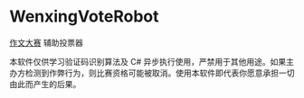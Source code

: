 # WenxingVoteRobot
[作文大赛](http://www.chinawenxing.com.cn/) 辅助投票器

本软件仅供学习验证码识别算法及 C# 异步执行使用，严禁用于其他用途。如果主办方检测到作弊行为，则比赛资格可能被取消。使用本软件即代表你愿意承担一切由此而产生的后果。